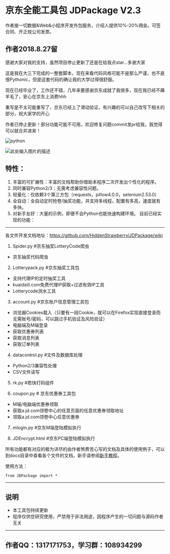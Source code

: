 ﻿﻿﻿京东全能工具包 JDPackage V2.3
===================
作者接一切数据&Web&小程序开发外包服务，介绍人提供10%-20%佣金。可签合同、开正规公司发票。

## 作者2018.8.27留

感谢大家对我的支持，虽然项目停止更新了还是在给我点star...多谢大家

这是我在大三下完成的一整套脚本，现在来看代码风格可能不是那么严谨，也不是很Pythonic，但是这套代码的确让我的大学过得很舒服。

现在已经毕业了，工作还不错，几年来要感谢京东成就了我很多，现在我已经不薅羊毛了，安心在京东上消费hhh

重写是不太可能重写了，京东已经上了滑动验证，有兴趣的可以自己改写下相关的部分，祝大家学的开心

作者已停止更新！部分功能可能不可用，欢迎修复问题commit发pr给我，我觉得可以就合并进来！

![python](https://img.shields.io/badge/language-python-orange.svg)

![此处输入图片的描述][1]

特性：
---

 1. 丰富的可扩展性：丰富的文档帮助你借助本程序二次开发出个性化的程序。
 2. 同时兼容Python2/3：无需考虑兼容性问题。
 3. 轻量化：仅依赖3个第三方包（requests，pillow4.0.0，selenium2.53.0）
 4. 全自动：全自动定时抢卷/抽奖功能，并支持多线程，配置有多高，速度就有多快。
 5. 对新手友好：大量的示例，即便不会Python也能快速构建环境。
目前已经实现的功能：
----------
各文件开发文档地址：https://github.com/HiddenStrawberry/JDPackage/wiki

 1. Spider.py #京东抽奖LotteryCode爬虫
 
- 京东抽奖代码爬虫

 2. Lotterypack.py #京东抽奖工具包
 
 - 支持代理IP的定时抽奖工具
 - kuaidaili.com免费代理IP获取+过滤有效IP工具
 - Lotterycode测水工具

 3. account.py #京东账户信息管理工具包
 
 - 浏览器Cookies载入（只要有一段Cookie，就可以在Firefox实现直接登录而无需账号/密码，可以跳过手机验证及风险验证）
 - 电脑端及M端登录
 - 获取优惠券列表
 - 获取消息列表
 - 获取订单列表

 4. datacontrol.py #文件及数据库处理
 - Python2/3兼容性处理
 - CSV文件读写

 5. rk.py #若快打码组件
 
 6. coupon.py # 京东优惠券工具包
 - M端/电脑端优惠券领取
 - 获取a.jd.com领卷中心的任意页面的任意优惠券领取地址
 - 领取a.jd.com领卷中心任意优惠券

 7. mlogin.py #京东M端登陆模拟执行

 8. JDEncrypt.html #京东PC端登陆模拟执行


所有功能都有对应的极为详尽的由作者煞费苦心写的文档及具体的使用例子，可以到docs目录中查看各个文件的文档，新手请参阅[新手教程][2]。

使用方法：

    from JDPackage import *

----------

说明
--
 - 本工具包持续更新
 - 程序仅供您研究使用，严禁用于非法用途，因程序产生的一切问题与源码作者无关



----------

作者QQ：1317171753，学习群：108934299
---------------


  [1]: https://www.gnu.org/graphics/gplv3-127x51.png
  [2]: https://github.com/HiddenStrawberry/JDPackage/wiki/%E6%96%B0%E6%89%8B%E6%95%99%E7%A8%8B
